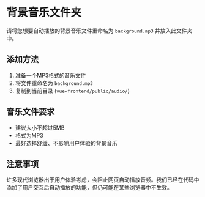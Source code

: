 # 背景音乐文件夹

请将您想要自动播放的背景音乐文件重命名为 `background.mp3` 并放入此文件夹中。

## 添加方法
1. 准备一个MP3格式的音乐文件
2. 将文件重命名为 `background.mp3`
3. 复制到当前目录 (`vue-frontend/public/audio/`)

## 音乐文件要求
- 建议大小不超过5MB
- 格式为MP3
- 最好选择舒缓、不影响用户体验的背景音乐

## 注意事项
许多现代浏览器出于用户体验考虑，会阻止网页自动播放音频。我们已经在代码中添加了用户交互后自动播放的功能，但仍可能在某些浏览器中不生效。 